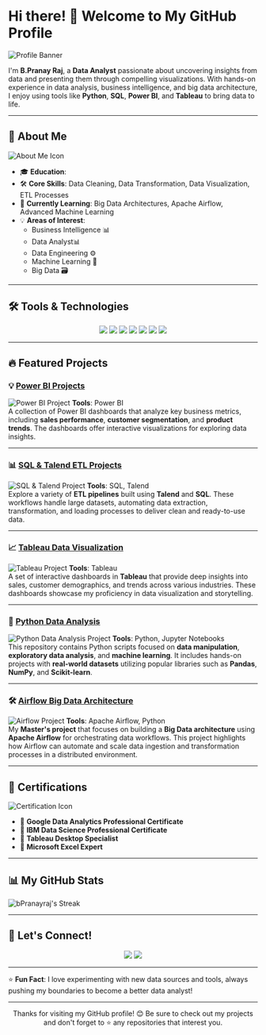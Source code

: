 # Hi there! 👋 Welcome to My GitHub Profile

![Profile Banner](https://media.licdn.com/dms/image/v2/D4E16AQH1Hj_BuEls_Q/profile-displaybackgroundimage-shrink_350_1400/profile-displaybackgroundimage-shrink_350_1400/0/1728667020386?e=1733961600&v=beta&t=glLjDBtzHPS1LPJbSXE4Z-yQQCyw0yzefdZpm0vU3Vs) <!-- Add a banner image or relevant graphic at the top -->

I'm **B.Pranay Raj**, a **Data Analyst** passionate about uncovering insights from data and presenting them through compelling visualizations. With hands-on experience in data analysis, business intelligence, and big data architecture, I enjoy using tools like **Python**, **SQL**, **Power BI**, and **Tableau** to bring data to life.

---

## 🚀 About Me
![About Me Icon](https://github.com/yourusername/yourrepo/blob/main/about-me-icon.png) <!-- Optional image beside the About Me section -->

- 🎓 **Education**: 
- 🛠 **Core Skills**: Data Cleaning, Data Transformation, Data Visualization, ETL Processes
- 🌱 **Currently Learning**: Big Data Architectures, Apache Airflow, Advanced Machine Learning
- 💡 **Areas of Interest**:
   - Business Intelligence 📊
   - Data Analyst📊
   - Data Engineering ⚙️
   - Machine Learning 🤖
   - Big Data 🗃️

---

## 🛠️ Tools & Technologies
<p align="center">
  <img src="https://img.shields.io/badge/Python-3776AB?style=for-the-badge&logo=python&logoColor=white" />
  <img src="https://img.shields.io/badge/SQL-336791?style=for-the-badge&logo=postgresql&logoColor=white" />
  <img src="https://img.shields.io/badge/PowerBI-F2C811?style=for-the-badge&logo=powerbi&logoColor=black" />
  <img src="https://img.shields.io/badge/Tableau-E97627?style=for-the-badge&logo=tableau&logoColor=white" />
  <img src="https://img.shields.io/badge/Talend-78C7E7?style=for-the-badge&logo=talend&logoColor=white" />
  <img src="https://img.shields.io/badge/Airflow-017CEE?style=for-the-badge&logo=apache-airflow&logoColor=white" />
  <img src="https://img.shields.io/badge/Jupyter-F37626?style=for-the-badge&logo=jupyter&logoColor=white" />
</p>

---

## 🔥 Featured Projects

### 💡 [Power BI Projects](https://github.com/yourusername/Power-Bi-Projects)
![Power BI Project](https://github.com/yourusername/yourrepo/blob/main/powerbi-thumbnail.png) <!-- Image preview of the project -->
**Tools**: Power BI  
A collection of Power BI dashboards that analyze key business metrics, including **sales performance**, **customer segmentation**, and **product trends**. The dashboards offer interactive visualizations for exploring data insights.

---

### 📊 [SQL & Talend ETL Projects](https://github.com/yourusername/SQL-Talend-Projects)
![SQL & Talend Project](https://github.com/yourusername/yourrepo/blob/main/talend-thumbnail.png) <!-- Image preview of the project -->
**Tools**: SQL, Talend  
Explore a variety of **ETL pipelines** built using **Talend** and **SQL**. These workflows handle large datasets, automating data extraction, transformation, and loading processes to deliver clean and ready-to-use data.

---

### 📈 [Tableau Data Visualization](https://github.com/yourusername/Tableau)
![Tableau Project](https://github.com/yourusername/yourrepo/blob/main/tableau-thumbnail.png) <!-- Image preview of the project -->
**Tools**: Tableau  
A set of interactive dashboards in **Tableau** that provide deep insights into sales, customer demographics, and trends across various industries. These dashboards showcase my proficiency in data visualization and storytelling.

---

### 🐍 [Python Data Analysis](https://github.com/yourusername/My_Python_Files)
![Python Data Analysis Project](https://github.com/yourusername/yourrepo/blob/main/python-thumbnail.png) <!-- Image preview of the project -->
**Tools**: Python, Jupyter Notebooks  
This repository contains Python scripts focused on **data manipulation**, **exploratory data analysis**, and **machine learning**. It includes hands-on projects with **real-world datasets** utilizing popular libraries such as **Pandas**, **NumPy**, and **Scikit-learn**.

---

### 🛠️ [Airflow Big Data Architecture](https://github.com/yourusername/AirFlow_Bigdata_Architechture)
![Airflow Project](https://github.com/yourusername/yourrepo/blob/main/airflow-thumbnail.png) <!-- Image preview of the project -->
**Tools**: Apache Airflow, Python  
My **Master's project** that focuses on building a **Big Data architecture** using **Apache Airflow** for orchestrating data workflows. This project highlights how Airflow can automate and scale data ingestion and transformation processes in a distributed environment.

---

## 🏅 Certifications

![Certification Icon](https://github.com/yourusername/yourrepo/blob/main/certification-icon.png) <!-- Icon for certifications -->
- 📜 **Google Data Analytics Professional Certificate**
- 📜 **IBM Data Science Professional Certificate**
- 📜 **Tableau Desktop Specialist**
- 📜 **Microsoft Excel Expert**

---

## 📊 My GitHub Stats

![bPranayraj's Streak](https://github-readme-streak-stats.herokuapp.com/?user=bPranayraj&theme=prussian&hide_border=true)

---

## 💬 Let's Connect!

<p align="center">
  <a href="https://www.linkedin.com/in/pranay-raj1/"><img src="https://img.shields.io/badge/LinkedIn-%230077B5.svg?style=for-the-badge&logo=linkedin&logoColor=white" /></a>
  <a href="mailto:youremail@example.com"><img src="https://img.shields.io/badge/Email-D14836?style=for-the-badge&logo=gmail&logoColor=white" /></a>
</p>

---

⭐️ **Fun Fact**: I love experimenting with new data sources and tools, always pushing my boundaries to become a better data analyst!

---

<p align="center">
  Thanks for visiting my GitHub profile! 😊 Be sure to check out my projects and don't forget to ⭐️ any repositories that interest you.
</p>
